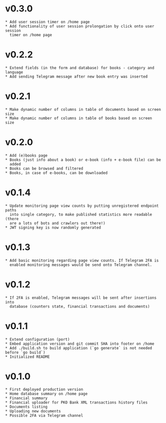 # v0.3.0
    * Add user session timer on /home page
    * Add functionality of user session prolongation by click onto user session
      timer on /home page

# v0.2.2
    * Extend fields (in the form and database) for books - category and language
    * Add sending Telegram message after new book entry was inserted

# v0.2.1
    * Make dynamic number of columns in table of documents based on screen size
    * Make dynamic number of columns in table of books based on screen size

# v0.2.0
    * Add (e)books page
    * Books (just info about a book) or e-book (info + e-book file) can be
      added
    * Books can be browsed and filtered
    * Books, in case of e-books, can be downloaded

# v0.1.4
    * Update monitoring page view counts by putting unregistered endpoint paths
      into single category, to make published statistics more readable (there
      are a lots of bots and crawlers out there!)
    * JWT signing key is now randomly generated

# v0.1.3
    * Add basic monitoring regarding page view counts. If Telegram 2FA is
      enabled monitoring messages would be send onto Telegram channel.

# v0.1.2
    * If 2FA is enabled, Telegram messages will be sent after insertions into
      database (counters state, financial transactions and documents)

# v0.1.1
    * Extend configuration (port)
    * Embed application version and git commit SHA into footer on /home
    * Add ./build.sh to build application (`go generate` is not needed before `go build`)
    * Initialized README

# v0.1.0
    * First deployed production version
    * Home database summary on /home page
    * Financial summary
    * Financial uploader for PKO Bank XML transactions history files
    * Documents listing
    * Uploading new documents
    * Possible 2FA via Telegram channel
